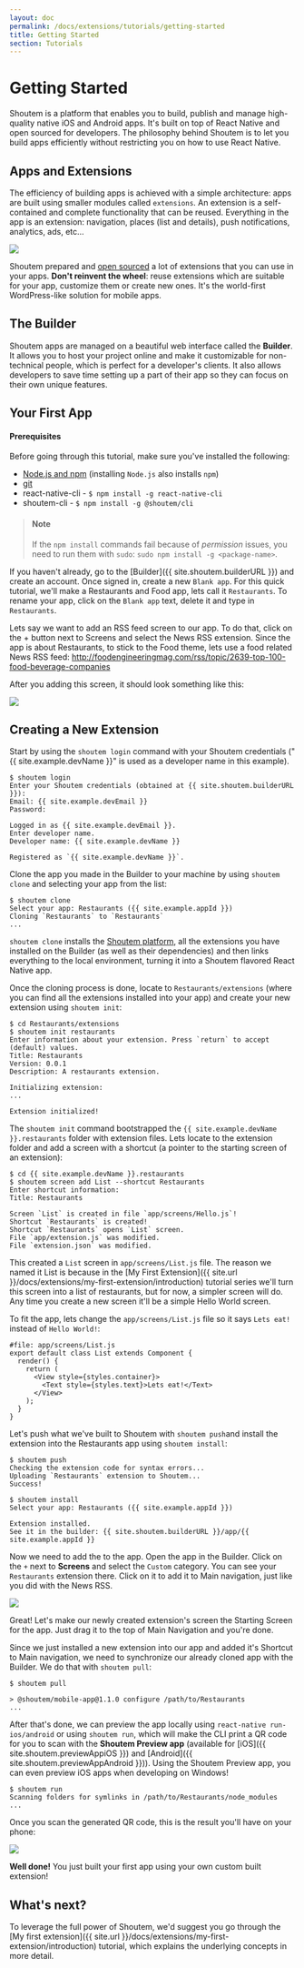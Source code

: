 ```yaml
---
layout: doc
permalink: /docs/extensions/tutorials/getting-started
title: Getting Started
section: Tutorials
---
```


# Getting Started

Shoutem is a platform that enables you to build, publish and manage high-quality native iOS and Android apps. It's built on top of React Native and open sourced for developers. The philosophy behind Shoutem is to let you build apps efficiently without restricting you on how to use React Native.

## Apps and Extensions

The efficiency of building apps is achieved with a simple architecture: apps are built using smaller modules called `extensions`. An extension is a self-contained and complete functionality that can be reused. Everything in the app is an extension: navigation, places (list and details), push notifications, analytics, ads, etc...

<p class="image">
<img src='{{ site.url }}/img/tutorials/getting-started/apps-are-made-of-extensions.png'/>
</p>

Shoutem prepared and [open sourced](https://github.com/shoutem/extensions) a lot of extensions that you can use in your apps. **Don't reinvent the wheel**: reuse extensions which are suitable for your app, customize them or create new ones. It's the world-first WordPress-like solution for mobile apps.

## The Builder

Shoutem apps are managed on a beautiful web interface called the **Builder**. It allows you to host your project online and make it customizable for non-technical people, which is perfect for a developer's clients. It also allows developers to save time setting up a part of their app so they can focus on their own unique features.

## Your First App

#### Prerequisites

Before going through this tutorial, make sure you've installed the following:

- [Node.js and npm](https://nodejs.org/en/download/) (installing `Node.js` also installs `npm`)
- [git](https://git-scm.com/book/en/v2/Getting-Started-Installing-Git)
- react-native-cli - `$ npm install -g react-native-cli`
- shoutem-cli - `$ npm install -g @shoutem/cli`

> #### Note
> If the `npm install` commands fail because of _permission_ issues, you need to run them with `sudo`: `sudo npm install -g <package-name>`.

If you haven't already, go to the [Builder]({{ site.shoutem.builderURL }}) and create an account. Once signed in, create a new `Blank app`. For this quick tutorial, we'll make a Restaurants and Food app, lets call it `Restaurants`. To rename your app, click on the `Blank app` text, delete it and type in `Restaurants`.

Lets say we want to add an RSS feed screen to our app. To do that, click on the + button next to Screens and select the News RSS extension. Since the app is about Restaurants, to stick to the Food theme, lets use a food related News RSS feed:
http://foodengineeringmag.com/rss/topic/2639-top-100-food-beverage-companies

After you adding this screen, it should look something like this:

<p class="image">
<img src='{{ site.url }}/img/tutorials/getting-started/01-builder-before-clone.png'/>
</p>

## Creating a New Extension

Start by using the `shoutem login` command with your Shoutem credentials ("{{ site.example.devName }}" is used as a developer name in this example).

```ShellSession
$ shoutem login
Enter your Shoutem credentials (obtained at {{ site.shoutem.builderURL }}):
Email: {{ site.example.devEmail }}
Password:

Logged in as {{ site.example.devEmail }}.
Enter developer name.
Developer name: {{ site.example.devName }}

Registered as `{{ site.example.devName }}`.
```

Clone the app you made in the Builder to your machine by using `shoutem clone` and selecting your app from the list:

```ShellSession
$ shoutem clone
Select your app: Restaurants ({{ site.example.appId }})
Cloning `Restaurants` to `Restaurants`
...
```

`shoutem clone` installs the [Shoutem platform](https://github.com/shoutem/platform), all the extensions you have installed on the Builder (as well as their dependencies) and then links everything to the local environment, turning it into a Shoutem flavored React Native app.

Once the cloning process is done, locate to `Restaurants/extensions` (where you can find all the extensions installed into your app) and create your new extension using `shoutem init`:

```ShellSession
$ cd Restaurants/extensions
$ shoutem init restaurants
Enter information about your extension. Press `return` to accept (default) values.
Title: Restaurants
Version: 0.0.1
Description: A restaurants extension.

Initializing extension:
...

Extension initialized!
```

The `shoutem init` command bootstrapped the `{{ site.example.devName }}.restaurants` folder with extension files. Lets locate to the extension folder and add a screen with a shortcut (a pointer to the starting screen of an extension):


```ShellSession
$ cd {{ site.example.devName }}.restaurants
$ shoutem screen add List --shortcut Restaurants
Enter shortcut information:
Title: Restaurants

Screen `List` is created in file `app/screens/Hello.js`!
Shortcut `Restaurants` is created!
Shortcut `Restaurants` opens `List` screen.
File `app/extension.js` was modified.
File `extension.json` was modified.
```

This created a `List` screen in `app/screens/List.js` file. The reason we named it List is because in the [My First Extension]({{ site.url }}/docs/extensions/my-first-extension/introduction) tutorial series we'll turn this screen into a list of restaurants, but for now, a simpler screen will do. Any time you create a new screen it'll be a simple Hello World screen.

To fit the app, lets change the `app/screens/List.js` file so it says `Lets eat!` instead of `Hello World!`:

```JavaScript{5}
#file: app/screens/List.js
export default class List extends Component {
  render() {
    return (
      <View style={styles.container}>
        <Text style={styles.text}>Lets eat!</Text>
      </View>
    );
  }
}
```

Let's push what we've built to Shoutem with `shoutem push`and install the extension into the Restaurants app using `shoutem install`:

```ShellSession
$ shoutem push
Checking the extension code for syntax errors...
Uploading `Restaurants` extension to Shoutem...
Success!

$ shoutem install
Select your app: Restaurants ({{ site.example.appId }})

Extension installed.
See it in the builder: {{ site.shoutem.builderURL }}/app/{{ site.example.appId }}
```

Now we need to add the to the app. Open the app in the Builder. Click on the `+` next to **Screens** and select the `Custom` category. You can see your `Restaurants` extension there. Click on it to add it to Main navigation, just like you did with the News RSS.

<p class="image">
<img src='{{ site.url }}/img/tutorials/getting-started/02-builder-custom-extension-screen.png'/>
</p>

Great! Let's make our newly created extension's screen the Starting Screen for the app. Just drag it to the top of Main Navigation and you're done.

Since we just installed a new extension into our app and added it's Shortcut to Main navigation, we need to synchronize our already cloned app with the Builder. We do that with `shoutem pull`:

```ShellSession
$ shoutem pull

> @shoutem/mobile-app@1.1.0 configure /path/to/Restaurants
...
```

After that's done, we can preview the app locally using `react-native run-ios/android` or using `shoutem run`, which will make the CLI print a QR code for you to scan with the **Shoutem Preview app** (available for [iOS]({{ site.shoutem.previewAppiOS }}) and [Android]({{ site.shoutem.previewAppAndroid }})). Using the Shoutem Preview app, you can even preview iOS apps when developing on Windows!

```ShellSession
$ shoutem run
Scanning folders for symlinks in /path/to/Restaurants/node_modules
...
```

Once you scan the generated QR code, this is the result you'll have on your phone:

<p class="image">
<img src='{{ site.url }}/img/tutorials/getting-started/03-lets-eat.png'/>
</p>

**Well done!** You just built your first app using your own custom built extension!

## What's next?

To leverage the full power of Shoutem, we'd suggest you go through the [My first extension]({{ site.url }}/docs/extensions/my-first-extension/introduction) tutorial, which explains the underlying concepts in more detail.
